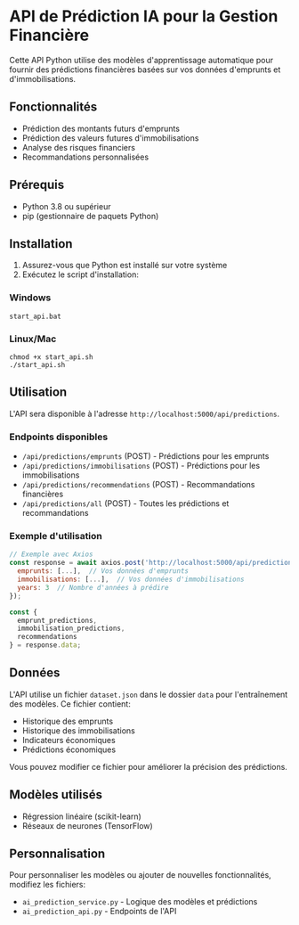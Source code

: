 # API de Prédiction IA pour la Gestion Financière

Cette API Python utilise des modèles d'apprentissage automatique pour fournir des prédictions financières basées sur vos données d'emprunts et d'immobilisations.

## Fonctionnalités

- Prédiction des montants futurs d'emprunts
- Prédiction des valeurs futures d'immobilisations
- Analyse des risques financiers
- Recommandations personnalisées

## Prérequis

- Python 3.8 ou supérieur
- pip (gestionnaire de paquets Python)

## Installation

1. Assurez-vous que Python est installé sur votre système
2. Exécutez le script d'installation:

### Windows
```
start_api.bat
```

### Linux/Mac
```
chmod +x start_api.sh
./start_api.sh
```

## Utilisation

L'API sera disponible à l'adresse `http://localhost:5000/api/predictions`.

### Endpoints disponibles

- `/api/predictions/emprunts` (POST) - Prédictions pour les emprunts
- `/api/predictions/immobilisations` (POST) - Prédictions pour les immobilisations
- `/api/predictions/recommendations` (POST) - Recommandations financières
- `/api/predictions/all` (POST) - Toutes les prédictions et recommandations

### Exemple d'utilisation

```javascript
// Exemple avec Axios
const response = await axios.post('http://localhost:5000/api/predictions/all', {
  emprunts: [...],  // Vos données d'emprunts
  immobilisations: [...],  // Vos données d'immobilisations
  years: 3  // Nombre d'années à prédire
});

const { 
  emprunt_predictions, 
  immobilisation_predictions, 
  recommendations 
} = response.data;
```

## Données

L'API utilise un fichier `dataset.json` dans le dossier `data` pour l'entraînement des modèles. Ce fichier contient:

- Historique des emprunts
- Historique des immobilisations
- Indicateurs économiques
- Prédictions économiques

Vous pouvez modifier ce fichier pour améliorer la précision des prédictions.

## Modèles utilisés

- Régression linéaire (scikit-learn)
- Réseaux de neurones (TensorFlow)

## Personnalisation

Pour personnaliser les modèles ou ajouter de nouvelles fonctionnalités, modifiez les fichiers:

- `ai_prediction_service.py` - Logique des modèles et prédictions
- `ai_prediction_api.py` - Endpoints de l'API
